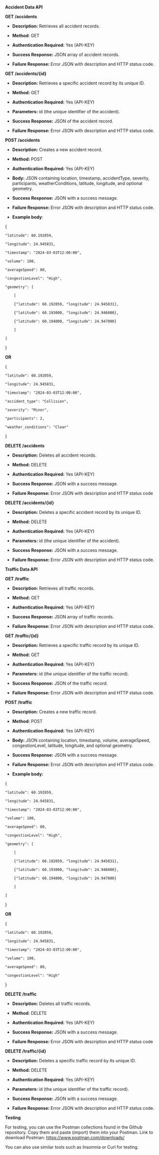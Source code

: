 **Accident Data API**

**GET /accidents**

-   **Description:** Retrieves all accident records.

-   **Method**: GET

<!-- -->

-   **Authentication Required:** Yes (API-KEY)

-   **Success Response:** JSON array of accident records.

-   **Failure Response:** Error JSON with description and HTTP status
    code.

**GET /accidents/{id}**

-   **Description:** Retrieves a specific accident record by its unique
    ID.

-   **Method:** GET

-   **Authentication Required:** Yes (API-KEY)

-   **Parameters:** id (the unique identifier of the accident).

-   **Success Response:** JSON of the accident record.

-   **Failure Response:** Error JSON with description and HTTP status
    code.

**POST /accidents**

-   **Description:** Creates a new accident record.

-   **Method:** POST

-   **Authentication Required:** Yes (API-KEY)

-   **Body:** JSON containing location, timestamp, accidentType,
    severity, participants, weatherConditions, latitude, longitude, and
    optional geometry.

-   **Success Response:** JSON with a success message.

-   **Failure Response:** Error JSON with description and HTTP status
    code.

-   **Example body**:

{

    "latitude": 60.192059,
  
    "longitude": 24.945831,

    "timestamp": "2024-03-03T12:00:00",

    "volume": 100,

    "averageSpeed": 80,

    "congestionLevel": "High",

    "geometry": [

        [

        {"latitude": 60.192059, "longitude": 24.945831},

        {"latitude": 60.193000, "longitude": 24.946000},

        {"latitude": 60.194000, "longitude": 24.947000}

        ]

    ]

}

**OR**

{

    "latitude": 60.192059,

    "longitude": 24.945831,

    "timestamp": "2024-03-03T12:00:00",

    "accident_type": "Collision",

    "severity": "Minor",

    "participants": 2,

    "weather_conditions": "Clear"

}

**DELETE /accidents**

-   **Description:** Deletes all accident records.

-   **Method:** DELETE

-   **Authentication Required:** Yes (API-KEY)

-   **Success Response:** JSON with a success message.

-   **Failure Response:** Error JSON with description and HTTP status
    code

**DELETE /accidents/{id}**

-   **Description:** Deletes a specific accident record by its unique
    ID.

-   **Method:** DELETE

-   **Authentication Required:** Yes (API-KEY)

-   **Parameters:** id (the unique identifier of the accident).

-   **Success Response:** JSON with a success message.

-   **Failure Response:** Error JSON with description and HTTP status
    code.

**Traffic Data API**

**GET /traffic**

-   **Description:** Retrieves all traffic records.

-   **Method:** GET

-   **Authentication Required:** Yes (API-KEY)

-   **Success Response:** JSON array of traffic records.

-   **Failure Response:** Error JSON with description and HTTP status
    code.

**GET /traffic/{id}**

-   **Description:** Retrieves a specific traffic record by its unique
    ID.

-   **Method:** GET

-   **Authentication Required:** Yes (API-KEY)

-   **Parameters:** id (the unique identifier of the traffic record).

-   **Success Response:** JSON of the traffic record.

-   **Failure Response:** Error JSON with description and HTTP status
    code.

**POST /traffic**

-   **Description:** Creates a new traffic record.

<!-- -->

-   **Method:** POST

<!-- -->

-   **Authentication Required:** Yes (API-KEY)

-   **Body:** JSON containing location, timestamp, volume, averageSpeed,
    congestionLevel, latitude, longitude, and optional geometry.

-   **Success Response:** JSON with a success message.

-   **Failure Response:** Error JSON with description and HTTP status
    code.

-   **Example body:**

{

    "latitude": 60.192059,

    "longitude": 24.945831,
    
    "timestamp": "2024-03-03T12:00:00",

    "volume": 100,

    "averageSpeed": 80,

    "congestionLevel": "High",

    "geometry": [

        [

        {"latitude": 60.192059, "longitude": 24.945831},

        {"latitude": 60.193000, "longitude": 24.946000},

        {"latitude": 60.194000, "longitude": 24.947000}

        ]

    ]

}

**OR**

{

    "latitude": 60.192059,

    "longitude": 24.945831,

    "timestamp": "2024-03-03T12:00:00",

    "volume": 100,

    "averageSpeed": 80,

    "congestionLevel": "High"

}

**DELETE /traffic**

-   **Description:** Deletes all traffic records.

-   **Method**: DELETE

-   **Authentication Required:** Yes (API-KEY)

-   **Success Response:** JSON with a success message.

-   **Failure Response:** Error JSON with description and HTTP status
    code

**DELETE /traffic/{id}**

-   **Description:** Deletes a specific traffic record by its unique ID.

-   **Method:** DELETE

-   **Authentication Required:** Yes (API-KEY)

-   **Parameters:** id (the unique identifier of the traffic record).

-   **Success Response:** JSON with a success message.

-   **Failure Response:** Error JSON with description and HTTP status
    code.

**Testing**

For testing, you can use the Postman collections found in the Github
repository. Copy them and paste (import) them into your Postman. Link to
download Postman: <https://www.postman.com/downloads/>

You can also use similar tools such as Insomnia or Curl for testing.
